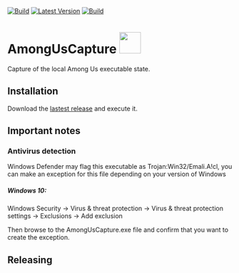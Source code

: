 [![Build](https://img.shields.io/github/workflow/status/litetex/amonguscapture/Master%20CI)](https://github.com/litetex/amonguscapture/actions?query=workflow%3A%22Master+CI%22)
[![Latest Version](https://img.shields.io/github/v/release/litetex/amonguscapture)](https://github.com/litetex/amonguscapture/releases)
[![Build](https://img.shields.io/github/workflow/status/litetex/amonguscapture/Develop%20CI/develop?label=build%20develop)](https://github.com/litetex/amonguscapture/actions?query=workflow%3A%22Develop+CI%22+branch%3Adevelop)

# AmongUsCapture <img src="AmongUsCapture/Icon.ico" width="48">

Capture of the local Among Us executable state.

## Installation
Download the [lastest release](https://github.com/litetex/amonguscapture/releases/latest) and execute it.

## Important notes
### Antivirus detection
Windows Defender may flag this executable as Trojan:Win32/Emali.A!cl, you can make an exception for this file depending on your version of Windows

##### Windows 10:
Windows Security → Virus & threat protection → Virus & threat protection settings → Exclusions → Add exclusion

Then browse to the AmongUsCapture.exe file and confirm that you want to create the exception.

## Releasing
<WIP>
